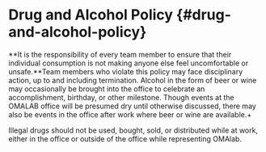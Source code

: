 # Drug and Alcohol Policy {#drug-and-alcohol-policy}

**It is the responsibility of every team member to ensure that their individual consumption is not making anyone else feel uncomfortable or unsafe.**Team members who violate this policy may face disciplinary action, up to and including termination. Alcohol in the form of beer or wine may occasionally be brought into the office to celebrate an accomplishment, birthday, or other milestone. Though events at the OMALAB office will be presumed dry until otherwise discussed, there may also be events in the office after work where beer or wine are available.+

Illegal drugs should not be used, bought, sold, or distributed while at work, either in the office or outside of the office while representing OMAlab.

